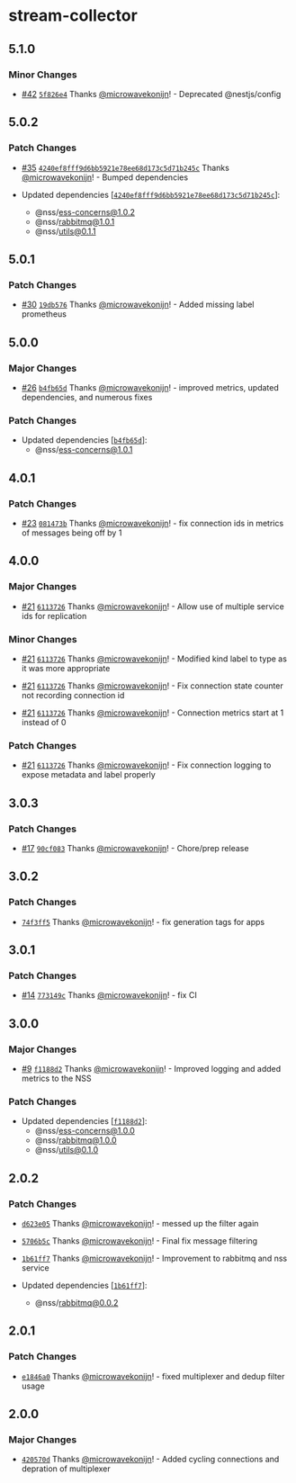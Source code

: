 # stream-collector

## 5.1.0

### Minor Changes

- [#42](https://github.com/nanite-systems/stream/pull/42) [`5f826e4`](https://github.com/nanite-systems/stream/commit/5f826e43355044f0186e1a799528530fa3675501) Thanks [@microwavekonijn](https://github.com/microwavekonijn)! - Deprecated @nestjs/config

## 5.0.2

### Patch Changes

- [#35](https://github.com/nanite-systems/stream/pull/35) [`4240ef8fff9d6bb5921e78ee68d173c5d71b245c`](https://github.com/nanite-systems/stream/commit/4240ef8fff9d6bb5921e78ee68d173c5d71b245c) Thanks [@microwavekonijn](https://github.com/microwavekonijn)! - Bumped dependencies

- Updated dependencies [[`4240ef8fff9d6bb5921e78ee68d173c5d71b245c`](https://github.com/nanite-systems/stream/commit/4240ef8fff9d6bb5921e78ee68d173c5d71b245c)]:
  - @nss/ess-concerns@1.0.2
  - @nss/rabbitmq@1.0.1
  - @nss/utils@0.1.1

## 5.0.1

### Patch Changes

- [#30](https://github.com/nanite-systems/stream/pull/30) [`19db576`](https://github.com/nanite-systems/stream/commit/19db576f78711018b776e2ea09315d4c2d81e2e8) Thanks [@microwavekonijn](https://github.com/microwavekonijn)! - Added missing label prometheus

## 5.0.0

### Major Changes

- [#26](https://github.com/nanite-systems/stream/pull/26) [`b4fb65d`](https://github.com/nanite-systems/stream/commit/b4fb65d086de8591f68ea2928adf41618463bfef) Thanks [@microwavekonijn](https://github.com/microwavekonijn)! - improved metrics, updated dependencies, and numerous fixes

### Patch Changes

- Updated dependencies [[`b4fb65d`](https://github.com/nanite-systems/stream/commit/b4fb65d086de8591f68ea2928adf41618463bfef)]:
  - @nss/ess-concerns@1.0.1

## 4.0.1

### Patch Changes

- [#23](https://github.com/nanite-systems/stream/pull/23) [`081473b`](https://github.com/nanite-systems/stream/commit/081473bd45d2334464ffe065fe41652d1c1bf4f8) Thanks [@microwavekonijn](https://github.com/microwavekonijn)! - fix connection ids in metrics of messages being off by 1

## 4.0.0

### Major Changes

- [#21](https://github.com/nanite-systems/stream/pull/21) [`6113726`](https://github.com/nanite-systems/stream/commit/6113726b96994eacc36ea5d7fe586233715a9e5b) Thanks [@microwavekonijn](https://github.com/microwavekonijn)! - Allow use of multiple service ids for replication

### Minor Changes

- [#21](https://github.com/nanite-systems/stream/pull/21) [`6113726`](https://github.com/nanite-systems/stream/commit/6113726b96994eacc36ea5d7fe586233715a9e5b) Thanks [@microwavekonijn](https://github.com/microwavekonijn)! - Modified kind label to type as it was more appropriate

- [#21](https://github.com/nanite-systems/stream/pull/21) [`6113726`](https://github.com/nanite-systems/stream/commit/6113726b96994eacc36ea5d7fe586233715a9e5b) Thanks [@microwavekonijn](https://github.com/microwavekonijn)! - Fix connection state counter not recording connection id

- [#21](https://github.com/nanite-systems/stream/pull/21) [`6113726`](https://github.com/nanite-systems/stream/commit/6113726b96994eacc36ea5d7fe586233715a9e5b) Thanks [@microwavekonijn](https://github.com/microwavekonijn)! - Connection metrics start at 1 instead of 0

### Patch Changes

- [#21](https://github.com/nanite-systems/stream/pull/21) [`6113726`](https://github.com/nanite-systems/stream/commit/6113726b96994eacc36ea5d7fe586233715a9e5b) Thanks [@microwavekonijn](https://github.com/microwavekonijn)! - Fix connection logging to expose metadata and label properly

## 3.0.3

### Patch Changes

- [#17](https://github.com/nanite-systems/stream/pull/17) [`90cf083`](https://github.com/nanite-systems/stream/commit/90cf083b8db60cbd4b973a19ef95be9e821e7864) Thanks [@microwavekonijn](https://github.com/microwavekonijn)! - Chore/prep release

## 3.0.2

### Patch Changes

- [`74f3ff5`](https://github.com/nanite-systems/stream/commit/74f3ff5ad6b8148284f2677590e8e5e47eda6f02) Thanks [@microwavekonijn](https://github.com/microwavekonijn)! - fix generation tags for apps

## 3.0.1

### Patch Changes

- [#14](https://github.com/nanite-systems/stream/pull/14) [`773149c`](https://github.com/nanite-systems/stream/commit/773149c18836b5e5abcc62b070aab3f637d0cde2) Thanks [@microwavekonijn](https://github.com/microwavekonijn)! - fix CI

## 3.0.0

### Major Changes

- [#9](https://github.com/nanite-systems/stream/pull/9) [`f1188d2`](https://github.com/nanite-systems/stream/commit/f1188d26101dff7781b090d8ba3e397913c14caa) Thanks [@microwavekonijn](https://github.com/microwavekonijn)! - Improved logging and added metrics to the NSS

### Patch Changes

- Updated dependencies [[`f1188d2`](https://github.com/nanite-systems/stream/commit/f1188d26101dff7781b090d8ba3e397913c14caa)]:
  - @nss/ess-concerns@1.0.0
  - @nss/rabbitmq@1.0.0
  - @nss/utils@0.1.0

## 2.0.2

### Patch Changes

- [`d623e05`](https://github.com/nanite-systems/stream/commit/d623e0523fe578de3b7231f5b7378a572c931dfd) Thanks [@microwavekonijn](https://github.com/microwavekonijn)! - messed up the filter again

- [`5706b5c`](https://github.com/nanite-systems/stream/commit/5706b5caf17a32a4bd5d2bbf2dba2a9b35867a38) Thanks [@microwavekonijn](https://github.com/microwavekonijn)! - Final fix message filtering

- [`1b61ff7`](https://github.com/nanite-systems/stream/commit/1b61ff70ca50eb42042f08acabc6aed3738a1f26) Thanks [@microwavekonijn](https://github.com/microwavekonijn)! - Improvement to rabbitmq and nss service

- Updated dependencies [[`1b61ff7`](https://github.com/nanite-systems/stream/commit/1b61ff70ca50eb42042f08acabc6aed3738a1f26)]:
  - @nss/rabbitmq@0.0.2

## 2.0.1

### Patch Changes

- [`e1846a0`](https://github.com/nanite-systems/stream/commit/e1846a0834c4389659b86798fe1cf412e27566ed) Thanks [@microwavekonijn](https://github.com/microwavekonijn)! - fixed multiplexer and dedup filter usage

## 2.0.0

### Major Changes

- [`420570d`](https://github.com/nanite-systems/stream/commit/420570ddf1023238e539c70e49da3614ac9f2031) Thanks [@microwavekonijn](https://github.com/microwavekonijn)! - Added cycling connections and depration of multiplexer
